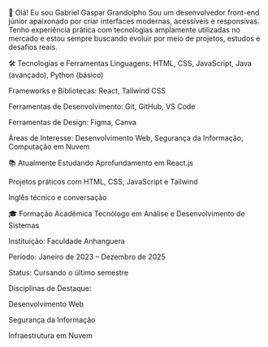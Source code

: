 👋 Olá! Eu sou Gabriel Gaspar Grandolpho
Sou um desenvolvedor front-end júnior apaixonado por criar interfaces modernas, acessíveis e responsivas. Tenho experiência prática com tecnologias amplamente utilizadas no mercado e estou sempre buscando evoluir por meio de projetos, estudos e desafios reais.

🛠️ Tecnologias e Ferramentas
Linguagens: HTML, CSS, JavaScript, Java (avançado), Python (básico)

Frameworks e Bibliotecas: React, Tailwind CSS

Ferramentas de Desenvolvimento: Git, GitHub, VS Code

Ferramentas de Design: Figma, Canva

Áreas de Interesse: Desenvolvimento Web, Segurança da Informação, Computação em Nuvem

📚 Atualmente Estudando
Aprofundamento em React.js

Projetos práticos com HTML, CSS, JavaScript e Tailwind

Inglês técnico e conversação

🎓 Formação Acadêmica
Tecnólogo em Análise e Desenvolvimento de Sistemas

Instituição: Faculdade Anhanguera

Período: Janeiro de 2023 – Dezembro de 2025

Status: Cursando o último semestre

Disciplinas de Destaque:

Desenvolvimento Web

Segurança da Informação

Infraestrutura em Nuvem
